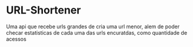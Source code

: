 # URL-Shortener
Uma api que recebe urls grandes de cria uma url menor, alem de poder checar estatisticas de cada uma das urls encuratdas, como quantidade de acessos
